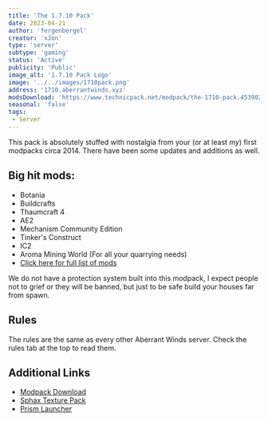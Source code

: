 ```yaml
---
title: 'The 1.7.10 Pack'
date: 2023-04-21
author: 'fergenbergel'
creator: 'xJon'
type: 'server'
subtype: 'gaming'
status: 'Active'
publicity: 'Public'
image_alt: '1.7.10 Pack Logo'
image: '../../images/1710pack.png'
address: '1710.aberrantwinds.xyz'
modsDownload: 'https://www.technicpack.net/modpack/the-1710-pack.453902'
seasonal: 'false'
tags:
 - Server
---
```


This pack is absolutely stuffed with nostalgia from your (or at least *my*) first modpacks circa 2014. There have been some updates and additions as well.

## Big hit mods:
- Botania
- Buildcrafts
- Thaumcraft 4
- AE2
- Mechanism Community Edition
- Tinker's Construct
- IC2
- Aroma Mining World (For all your quarrying needs)
- [Click here for full list of mods][4]

We do not have a protection system built into this modpack, I expect people not to grief or they will be banned, but just to be safe build your houses far from spawn.

## Rules
The rules are the same as every other Aberrant Winds server. Check the rules tab at the top to read them.

## Additional Links
 - [Modpack Download][2]
 - [Sphax Texture Pack][1]
 - [Prism Launcher][3]

[1]: <https://bdcraft.net/community/viewtopic.php?t=3729> "Sphax Texture Pack for The 1.7.10 Pack"
[2]: <https://www.technicpack.net/modpack/the-1710-pack.453902> "The 1.7.10 Pack Download"
[3]: <https://prismlauncher.org/> "Prism Launcher for Minecraft" 
[4]: <https://www.technicpack.net/modpack/the-1710-pack.453902/mods> "Modlist"